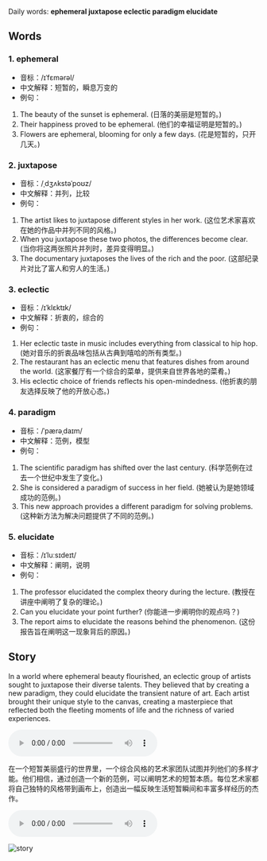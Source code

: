 Daily words: **ephemeral juxtapose eclectic paradigm elucidate**

## Words
### 1. ephemeral
- 音标：/ɪˈfɛmərəl/ <span style="cursor: pointer;" onclick="document.getElementById('audio-player-1').play()"><i class="fas fa-volume-up"></i></span>
<audio id="audio-player-1" src="audios/words/ephemeral.mp3" style="display:none;"></audio>
- 中文解释：短暂的，瞬息万变的
- 例句：
1. The beauty of the sunset is ephemeral. (日落的美丽是短暂的。)
2. Their happiness proved to be ephemeral. (他们的幸福证明是短暂的。)
3. Flowers are ephemeral, blooming for only a few days. (花是短暂的，只开几天。)

### 2. juxtapose
- 音标：/ˌdʒʌkstəˈpoʊz/ <span style="cursor: pointer;" onclick="document.getElementById('audio-player-2').play()"><i class="fas fa-volume-up"></i></span>
<audio id="audio-player-2" src="audios/words/juxtapose.mp3" style="display:none;"></audio>
- 中文解释：并列，比较
- 例句：
1. The artist likes to juxtapose different styles in her work. (这位艺术家喜欢在她的作品中并列不同的风格。)
2. When you juxtapose these two photos, the differences become clear. (当你将这两张照片并列时，差异变得明显。)
3. The documentary juxtaposes the lives of the rich and the poor. (这部纪录片对比了富人和穷人的生活。)

### 3. eclectic
- 音标：/ɪˈklɛktɪk/ <span style="cursor: pointer;" onclick="document.getElementById('audio-player-3').play()"><i class="fas fa-volume-up"></i></span>
<audio id="audio-player-3" src="audios/words/eclectic.mp3" style="display:none;"></audio>
- 中文解释：折衷的，综合的
- 例句：
1. Her eclectic taste in music includes everything from classical to hip hop. (她对音乐的折衷品味包括从古典到嘻哈的所有类型。)
2. The restaurant has an eclectic menu that features dishes from around the world. (这家餐厅有一个综合的菜单，提供来自世界各地的菜肴。)
3. His eclectic choice of friends reflects his open-mindedness. (他折衷的朋友选择反映了他的开放心态。)

### 4. paradigm
- 音标：/ˈpærəˌdaɪm/ <span style="cursor: pointer;" onclick="document.getElementById('audio-player-4').play()"><i class="fas fa-volume-up"></i></span>
<audio id="audio-player-4" src="audios/words/paradigm.mp3" style="display:none;"></audio>
- 中文解释：范例，模型
- 例句：
1. The scientific paradigm has shifted over the last century. (科学范例在过去一个世纪中发生了变化。)
2. She is considered a paradigm of success in her field. (她被认为是她领域成功的范例。)
3. This new approach provides a different paradigm for solving problems. (这种新方法为解决问题提供了不同的范例。)

### 5. elucidate
- 音标：/ɪˈluːsɪdeɪt/ <span style="cursor: pointer;" onclick="document.getElementById('audio-player-5').play()"><i class="fas fa-volume-up"></i></span>
<audio id="audio-player-5" src="audios/words/elucidate.mp3" style="display:none;"></audio>
- 中文解释：阐明，说明
- 例句：
1. The professor elucidated the complex theory during the lecture. (教授在讲座中阐明了复杂的理论。)
2. Can you elucidate your point further? (你能进一步阐明你的观点吗？)
3. The report aims to elucidate the reasons behind the phenomenon. (这份报告旨在阐明这一现象背后的原因。)

## Story
In a world where ephemeral beauty flourished, an eclectic group of artists sought to juxtapose their diverse talents. They believed that by creating a new paradigm, they could elucidate the transient nature of art. Each artist brought their unique style to the canvas, creating a masterpiece that reflected both the fleeting moments of life and the richness of varied experiences.

<audio controls>
<source src="./audios/story/2024-07-27-englist.mp3" type="audio/mpeg">
你的浏览器不支持音频元素。
</audio>


在一个短暂美丽盛行的世界里，一个综合风格的艺术家团队试图并列他们的多样才能。他们相信，通过创造一个新的范例，可以阐明艺术的短暂本质。每位艺术家都将自己独特的风格带到画布上，创造出一幅反映生活短暂瞬间和丰富多样经历的杰作。

<audio controls>
<source src="./audios/story/2024-07-27-chinese.mp3" type="audio/mpeg">
你的浏览器不支持音频元素。
</audio>


![story](https://oaidalleapiprodscus.blob.core.windows.net/private/org-WiFbVGncPdDbNoJSfw2St5c2/user-aw7Dg3rckLCOqlUjNPqfon4K/img-Q3POCyhA8SLrxlAm63mQ1Jb5.png?st=2024-07-26T15%3A17%3A28Z&se=2024-07-26T17%3A17%3A28Z&sp=r&sv=2023-11-03&sr=b&rscd=inline&rsct=image/png&skoid=6aaadede-4fb3-4698-a8f6-684d7786b067&sktid=a48cca56-e6da-484e-a814-9c849652bcb3&skt=2024-07-25T23%3A16%3A26Z&ske=2024-07-26T23%3A16%3A26Z&sks=b&skv=2023-11-03&sig=CW9RA5Qq0uoqzxYVRaLSr97/pYLFCHClM29pliaIGoE%3D)


